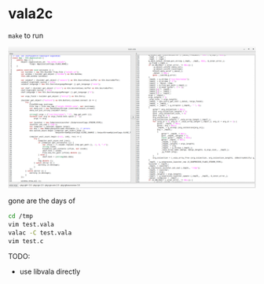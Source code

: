 # vala2c

`make` to run

![](pic.png)

gone are the days of 
```bash
cd /tmp
vim test.vala
valac -C test.vala
vim test.c
```

TODO:
- use libvala directly
